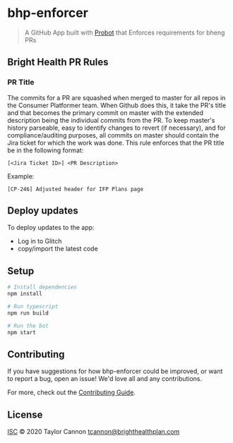 # bhp-enforcer

> A GitHub App built with [Probot](https://github.com/probot/probot) that Enforces requirements for bheng PRs

## Bright Health PR Rules
### PR Title
The commits for a PR are squashed when merged to master for all repos in the Consumer Platformer team. When Github does this, it take the PR's title and that becomes the primary commit on master with the extended description being the individual commits from the PR. To keep master's history parseable, easy to identify changes to revert (if necessary), and for compliance/auditing purposes, all commits on master should contain the Jira ticket for which the work was done. This rule enforces that the PR title be in the following format:
```
[<Jira Ticket ID>] <PR Description>
```

Example:
```
[CP-246] Adjusted header for IFP Plans page
```

## Deploy updates
To deploy updates to the app:
- Log in to Glitch
- copy/import the latest code

## Setup

```sh
# Install dependencies
npm install

# Run typescript
npm run build

# Run the bot
npm start
```

## Contributing

If you have suggestions for how bhp-enforcer could be improved, or want to report a bug, open an issue! We'd love all and any contributions.

For more, check out the [Contributing Guide](CONTRIBUTING.md).

## License

[ISC](LICENSE) © 2020 Taylor Cannon <tcannon@brighthealthplan.com>
